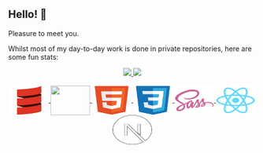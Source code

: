 ## Hello! 👋

Pleasure to meet you.

Whilst most of my day-to-day work is done in private repositories, here are some fun stats:

<div align="center">
  <a href="https://github.com/james-work-account">
    <img height="180em" src="https://github-readme-stats-ten-gilt.vercel.app/api?username=james-work-account&show_icons=true&theme=tokyonight&include_all_commits=true&count_private=true"/>
    <img height="180em" src="https://github-readme-stats-ten-gilt.vercel.app/api/top-langs/?username=james-work-account&layout=compact&langs_count=8&theme=tokyonight"/>
  </a>
</div>
  
<br>
  
<div align="center">
  <a href="https://github.com/james-work-account">
    <img align="center" alt="" height="60" width="80" src="https://raw.githubusercontent.com/devicons/devicon/master/icons/scala/scala-original.svg">
    <img align="center" alt="" height="60" width="80" src="https://cdn.jsdelivr.net/gh/devicons/devicon/icons/typescript/typescript-original.svg" />
    <img align="center" alt="" height="60" width="80" src="https://raw.githubusercontent.com/devicons/devicon/master/icons/html5/html5-original.svg">
    <img align="center" alt="" height="60" width="80" src="https://raw.githubusercontent.com/devicons/devicon/master/icons/css3/css3-original.svg">
    <img align="center" alt="" height="60" width="80" src="https://raw.githubusercontent.com/devicons/devicon/master/icons/sass/sass-original.svg">
    <img align="center" alt="" height="60" width="80" src="https://raw.githubusercontent.com/devicons/devicon/master/icons/react/react-original.svg">
    <img align="center" alt="" height="60" width="80" src="https://raw.githubusercontent.com/devicons/devicon/master/icons/nextjs/nextjs-line.svg">
  </a>
</div>

<!--
**james-work-account/james-work-account** is a ✨ _special_ ✨ repository because its `README.md` (this file) appears on your GitHub profile.

Here are some ideas to get you started:

- 🔭 I’m currently working on ...
- 🌱 I’m currently learning ...
- 👯 I’m looking to collaborate on ...
- 🤔 I’m looking for help with ...
- 💬 Ask me about ...
- 📫 How to reach me: ...
- 😄 Pronouns: ...
- ⚡ Fun fact: ...
-->
